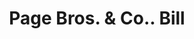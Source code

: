 ---
doi: 10.7916/D82V3T9C
date_other: '1890'
date_other_textual: 1890-1899
form: printed ephemera
genre:
- Invoices
name:
- Page Bros. & Co.
object_in_context_url: https://biggert.cul.columbia.edu/items/view/ave_biggert_01793
subject_hierarchical_geographic:
- Boston, Massachusetts, United States
subject_name:
- Page Bros. & Co.
title: Page Bros. & Co.. Bill
sort_title: Page Bros. & Co.. Bill
call_number: ave_biggert_01793
coordinates:
- 42.35805555555556,-71.06361111111111
pid: ave_biggert_01793
identifiers: ave_biggert_01793
canvas_id: ldpd:397051
permalink: "/items/ave_biggert_01793/"
layout: iiif-image-page
---
